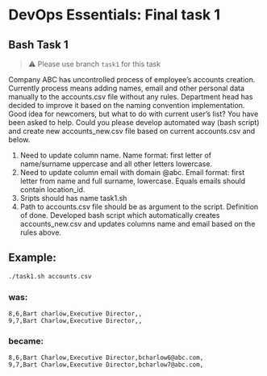 # DevOps Essentials: Final task 1

## Bash Task 1

> :warning: Please use branch `task1` for this task

Company ABC has uncontrolled process of employee’s accounts creation. Currently process means
adding names, email and other personal data manually to the accounts.csv file without any rules.
Department head has decided to improve it based on the naming convention implementation. Good
idea for newcomers, but what to do with current user’s list? You have been asked to help. Could you please
develop automated way (bash script) and create new accounts_new.csv file based on current
accounts.csv and below.
1) Need to update column name.
Name format: first letter of name/surname uppercase and all other letters lowercase.
2) Need to update column email with domain @abc.
Email format: first letter from name and full surname, lowercase.
Equals emails should contain location_id.
3) Sripts should has name task1.sh
4) Path to accounts.csv file should be as argument to the script.
Definition of done.
Developed bash script which automatically creates accounts_new.csv and updates columns name and
email based on the rules above.

## Example:
```bash
./task1.sh accounts.csv
```
### was:
```csv
8,6,Bart charlow,Executive Director,,
9,7,Bart Charlow,Executive Director,,
```
### became:
```csv
8,6,Bart Charlow,Executive Director,bcharlow6@abc.com,
9,7,Bart Charlow,Executive Director,bcharlow7@abc.com,
```